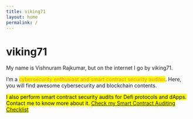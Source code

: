 ```yaml
---
title: viking71
layout: home
permalink: /
---
```


# viking71

My name is Vishnuram Rajkumar, but on the internet I go by viking71.

I’m a <mark style="color: #FF7F50">cybersecurity enthusiast and smart contract security auditor</mark>. Here, you will find awesome cybersecurity and blockchain contents.

<mark>I also perform smart contract security audits for Defi protocols and dApps. Contact me to know more about it. <a href="https://github.com/vishnuram1999/Smart-Contract-Auditing-Checklist">Check my Smart Contract Auditing Checklist</a> </mark>

